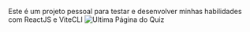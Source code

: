 Este é um projeto pessoal para testar e desenvolver minhas habilidades com ReactJS e ViteCLI
![Ultima Página do Quiz](https://github.com/user-attachments/assets/82075f61-95e9-479c-bb62-dff46001d6b6)
